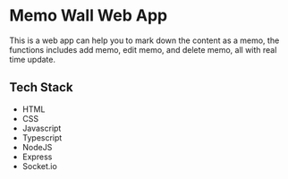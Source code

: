# Memo Wall Web App
This is a web app can help you to mark down the content as a memo, the functions includes add memo, edit memo, and delete memo, all with real time update.

## Tech Stack
- HTML
- CSS
- Javascript
- Typescript
- NodeJS
- Express
- Socket.io

